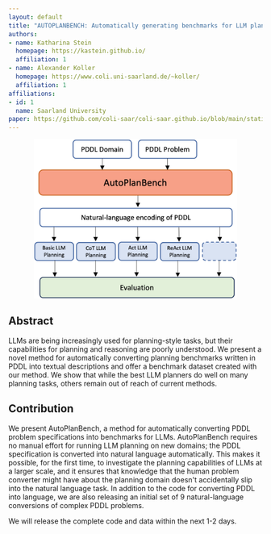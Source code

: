 ```yaml
---
layout: default
title: "AUTOPLANBENCH: Automatically generating benchmarks for LLM planners from PDDL"
authors:
- name: Katharina Stein
  homepage: https://kastein.github.io/
  affiliation: 1
- name: Alexander Koller
  homepage: https://www.coli.uni-saarland.de/~koller/
  affiliation: 1
affiliations:
- id: 1
  name: Saarland University
paper: https://github.com/coli-saar/coli-saar.github.io/blob/main/static/images/autoplanbench/AutoPlanBench.pdf
---
```


<center>
    <img src="static/images/autoplanbench/autoplanbench.svg" width="80%" />
</center>


## Abstract

LLMs are being increasingly used for planning-style tasks,
but their capabilities for planning and reasoning are poorly understood.
We present a novel method for automatically converting planning benchmarks written in PDDL
into textual descriptions and offer a benchmark dataset
created with our method.
We show that while the best LLM planners do well on many planning tasks,
others remain out of reach of current methods.


## Contribution 
We present AutoPlanBench, a method for automatically converting PDDL problem specifications into benchmarks for LLMs. AutoPlanBench requires no manual effort for running LLM planning on new domains; the PDDL specification is converted into natural language automatically. This makes it possible, for the first time, to investigate the planning capabilities of LLMs at a larger scale, and it ensures that knowledge that the human problem converter might have about the planning domain doesn't accidentally slip into the natural language task. In addition to the code for converting PDDL into language, we are also releasing an initial set of 9 natural-language conversions of complex PDDL problems.

We will release the complete code and data within the next 1-2 days. 
